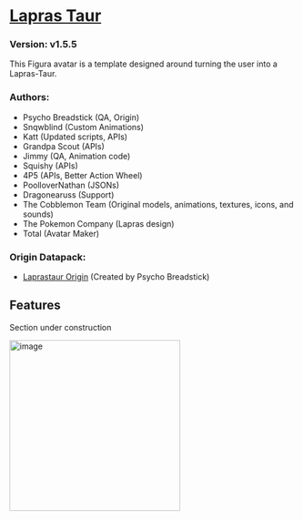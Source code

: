 # [Lapras Taur](https://github.com/TotalTakeover/FiguraLaprasTaurAvatar)
### Version: v1.5.5
This Figura avatar is a template designed around turning the user into a Lapras-Taur.

### Authors:
- Psycho Breadstick (QA, Origin)
- Snqwblind (Custom Animations)
- Katt (Updated scripts, APIs)
- Grandpa Scout (APIs)
- Jimmy (QA, Animation code)
- Squishy (APIs)
- 4P5 (APIs, Better Action Wheel)
- PoolloverNathan (JSONs)
- Dragonearuss (Support)
- The Cobblemon Team (Original models, animations, textures, icons, and sounds)
- The Pokemon Company (Lapras design)
- Total (Avatar Maker)

### Origin Datapack:
- [Laprastaur Origin](https://github.com/PsychoBreadstick/Laprastaur-Origin) (Created by Psycho Breadstick)

## Features
Section under construction

[<img src="https://img.youtube.com/vi/9wan65CIL-8/maxresdefault.jpg" alt="image" width="300" height="auto">](https://youtu.be/9wan65CIL-8)